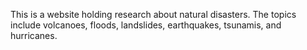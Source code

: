 This is a website holding research about natural disasters.
The topics include volcanoes, floods, landslides, earthquakes, tsunamis, and hurricanes.
